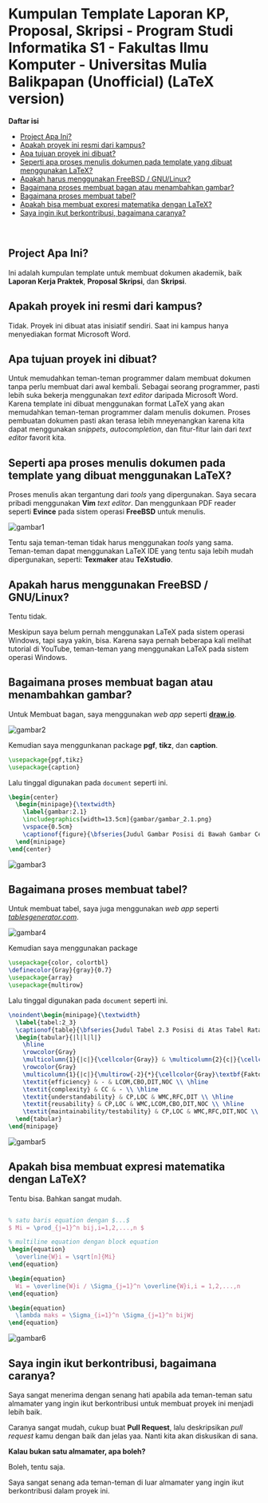 # Kumpulan Template Laporan KP, Proposal, Skripsi - Program Studi Informatika S1 - Fakultas Ilmu Komputer - Universitas Mulia Balikpapan (Unofficial) (LaTeX version)

**Daftar isi**
- [Project Apa Ini?](#project-apa-ini)
- [Apakah proyek ini resmi dari kampus?](#apakah-proyek-ini-resmi-dari-kampus)
- [Apa tujuan proyek ini dibuat?](#apa-tujuan-proyek-ini-dibuat)
- [Seperti apa proses menulis dokumen pada template yang dibuat menggunakan LaTeX?](#seperti-apa-proses-menulis-dokumen-pada-template-yang-dibuat-menggunakan-latex)
- [Apakah harus menggunakan FreeBSD / GNU/Linux?](#apakah-harus-menggunakan-freebsd--gnu-linux)
- [Bagaimana proses membuat bagan atau menambahkan gambar?](#bagaimana-proses-membuat-bagan-atau-menambahkan-gambar)
- [Bagaimana proses membuat tabel?](#bagaimana-proses-membuat-tabel)
- [Apakah bisa membuat expresi matematika dengan LaTeX?](#apakah-bisa-membuat-expresi-matematika-dengan-latex)
- [Saya ingin ikut berkontribusi, bagaimana caranya?](#saya-ingin-ikut-berkontribusi--bagaimana-caranya)

<br>

## Project Apa Ini?

Ini adalah kumpulan template untuk membuat dokumen akademik, baik **Laporan Kerja Praktek**, **Proposal Skripsi**, dan **Skripsi**.

## Apakah proyek ini resmi dari kampus?

Tidak. Proyek ini dibuat atas inisiatif sendiri. Saat ini kampus hanya menyediakan format Microsoft Word.

## Apa tujuan proyek ini dibuat?

Untuk memudahkan teman-teman programmer dalam membuat dokumen tanpa perlu membuat dari awal kembali. Sebagai seorang programmer, pasti lebih suka bekerja menggunakan *text editor* daripada Microsoft Word. Karena template ini dibuat menggunakan format LaTeX yang akan memudahkan teman-teman programmer dalam menulis dokumen. Proses pembuatan dokumen pasti akan terasa lebih mneyenangkan karena kita dapat menggunakan *snippets*, *autocompletion*, dan fitur-fitur lain dari *text editor* favorit kita.

## Seperti apa proses menulis dokumen pada template yang dibuat menggunakan LaTeX?

Proses menulis akan tergantung dari *tools* yang dipergunakan. Saya secara pribadi menggunakan **Vim** *text editor*. Dan menggunkaan PDF reader seperti **Evince** pada sistem operasi **FreeBSD** untuk menulis.

![gambar1](.src/gambar_01.png)

Tentu saja teman-teman tidak harus menggunakan *tools* yang sama. Teman-teman dapat menggunakan LaTeX IDE yang tentu saja lebih mudah dipergunakan, seperti: **Texmaker** atau **TeXstudio**.

## Apakah harus menggunakan FreeBSD / GNU/Linux?

Tentu tidak.

Meskipun saya belum pernah menggunakan LaTeX pada sistem operasi Windows, tapi saya yakin, bisa. Karena saya pernah beberapa kali melihat tutorial di YouTube, teman-teman yang menggunakan LaTeX pada sistem operasi Windows.

## Bagaimana proses membuat bagan atau menambahkan gambar?

Untuk Membuat bagan, saya menggunakan *web app* seperti [**draw.io**](https://app.diagrams.net/).

![gambar2](.src/gambar_02.png)

Kemudian saya menggunkanan package **pgf**, **tikz**, dan **caption**.

```tex
\usepackage{pgf,tikz}
\usepackage{caption}
```

Lalu tinggal digunakan pada `document` seperti ini.

```tex
\begin{center}
  \begin{minipage}{\textwidth}
    \label{gambar:2.1}
    \includegraphics[width=13.5cm]{gambar/gambar_2.1.png}
    \vspace{0.5cm}
    \captionof{figure}{\bfseries{Judul Gambar Posisi di Bawah Gambar Cetak Tebal}}
  \end{minipage}
\end{center}
```

![gambar3](.src/gambar_03.png)

## Bagaimana proses membuat tabel?

Untuk membuat tabel, saya juga menggunakan *web app* seperti [*tablesgenerator.com*](https://www.tablesgenerator.com/latex_tables).

![gambar4](.src/gambar_04.png)

Kemudian saya menggunakan package

```tex
\usepackage{color, colortbl}
\definecolor{Gray}{gray}{0.7}
\usepackage{array}
\usepackage{multirow}
```

Lalu tinggal digunakan pada `document` seperti ini.

```tex
\noindent\begin{minipage}{\textwidth}
  \label{tabel:2_3}
  \captionof{table}{\bfseries{Judul Tabel 2.3 Posisi di Atas Tabel Rata Tengah Cetak Tebal Tanpa Titik}}
  \begin{tabular}{|l|l|l|}
    \hline
    \rowcolor{Gray}
    \multicolumn{1}{|c|}{\cellcolor{Gray}} & \multicolumn{2}{c|}{\cellcolor{Gray}\textbf{Parameter Metrik}} \\ \cline{2-3}
    \rowcolor{Gray}
    \multicolumn{1}{|c|}{\multirow{-2}{*}{\cellcolor{Gray}\textbf{Faktor-faktor Kualitas Software}}} & \multicolumn{1}{c|}{\cellcolor{Gray}\textbf{Traditional Metrics}} & \multicolumn{1}{c|}{\cellcolor{Gray}\textbf{CK Metrics Suite}} \\ \hline
    \textit{efficiency} & - & LCOM,CBO,DIT,NOC \\ \hline
    \textit{complexity} & CC & - \\ \hline
    \textit{understandability} & CP,LOC & WMC,RFC,DIT \\ \hline
    \textit{reusability} & CP,LOC & WMC,LCOM,CBO,DIT,NOC \\ \hline
    \textit{maintainability/testability} & CP,LOC & WMC,RFC,DIT,NOC \\ \hline
  \end{tabular}
\end{minipage}
```

![gambar5](.src/gambar_05.png)

## Apakah bisa membuat expresi matematika dengan LaTeX?

Tentu bisa. Bahkan sangat mudah.

```tex

% satu baris equation dengan $...$
$ Mi = \prod_{j=1}^n bij,i=1,2,...,n $

% multiline equation dengan block equation
\begin{equation}
  \overline{W}i = \sqrt[n]{Mi}
\end{equation}

\begin{equation}
  Wi = \overline{W}i / \Sigma_{j=1}^n \overline{W}i,i = 1,2,...,n
\end{equation}

\begin{equation}
  \lambda maks = \Sigma_{i=1}^n \Sigma_{j=1}^n bijWj
\end{equation}
```

![gambar6](.src/gambar_06.png)

## Saya ingin ikut berkontribusi, bagaimana caranya?

Saya sangat menerima dengan senang hati apabila ada teman-teman satu almamater yang ingin ikut berkontribusi untuk membuat proyek ini menjadi lebih baik.

Caranya sangat mudah, cukup buat **Pull Request**, lalu deskripsikan *pull request* kamu dengan baik dan jelas yaa. Nanti kita akan diskusikan di sana.

**Kalau bukan satu almamater, apa boleh?**

Boleh, tentu saja.

Saya sangat senang ada teman-teman di luar almamater yang ingin ikut berkontribusi dalam proyek ini.
